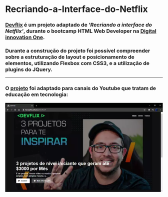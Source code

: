 # Recriando-a-Interface-do-Netflix

### [Devflix](https://fabiopf02.github.io/Devflix/) é um projeto adaptado de *'Recriando a interface do Netflix'*, durante o bootcamp HTML Web Developer na [Digital innovation One](https://digitalinnovation.one).
### Durante a construção do projeto foi possível compreender sobre a estruturação de layout e posicionamento de elementos, utilizando Flexbox com CSS3, e a utilização de plugins do JQuery.

--------------

### O [projeto](https://fabiopf02.github.io/Devflix/) foi adaptado para canais do Youtube que tratam de educação em tecnologia:
<img src="https://github.com/Fabiopf02/Devflix/blob/main/img/demo/demo.webp"/>


